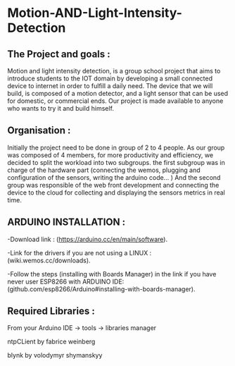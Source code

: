 # Motion-AND-Light-Intensity-Detection

## The Project and goals :

Motion and light intensity detection, is a group school project that aims to introduce students to the IOT domain by developing a small connected device to internet in order to fulfill a daily need. The device that we will build, is composed of a motion detector, and a light sensor that can be used for domestic, or commercial ends. Our project is made available to anyone who wants to try it and build himself.

## Organisation :

Initially the project need to be done in group of 2 to 4 people. As our group was composed of 4 members, for more productivity and efficiency, we decided to split the workload into two subgroups. the first subgroup was in charge of the hardware part (connecting the wemos, plugging and configuration of the sensors, writing the arduino code... )
And the second group was responsible of the web front development and connecting the device to the cloud for collecting and displaying the sensors metrics in real time.

## ARDUINO INSTALLATION :
-Download link : (https://arduino.cc/en/main/software).

-Link for the drivers if you are not using a LINUX : (wiki.wemos.cc/downloads).

-Follow the steps (installing with Boards Manager) in the link if you have never user ESP8266 with ARDUINO IDE: (github.com/esp8266/Arduino#installing-with-boards-manager).

## Required Libraries :
From your Arduino IDE -> tools -> libraries manager

ntpCLient by fabrice weinberg

blynk by volodymyr shymanskyy
